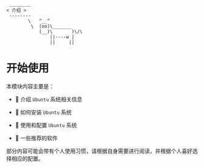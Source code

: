 ```:no-line-numbers
 ________
< 介绍 >
 --------
        \   ^__^
         \  (oo)\_______
            (__)\       )\/\
                ||----w |
                ||     ||
```


# 开始使用


本模块内容主要是：

- 🍏 介绍 `Ubuntu` 系统相关信息

- 🍐 如何安装 `Ubuntu` 系统

- 🍊 使用和配置 `Ubuntu` 系统

- 🍋 一些推荐的软件

部分内容可能会带有个人使用习惯，请根据自身需要进行阅读，并根据个人喜好选择相应的配置。

